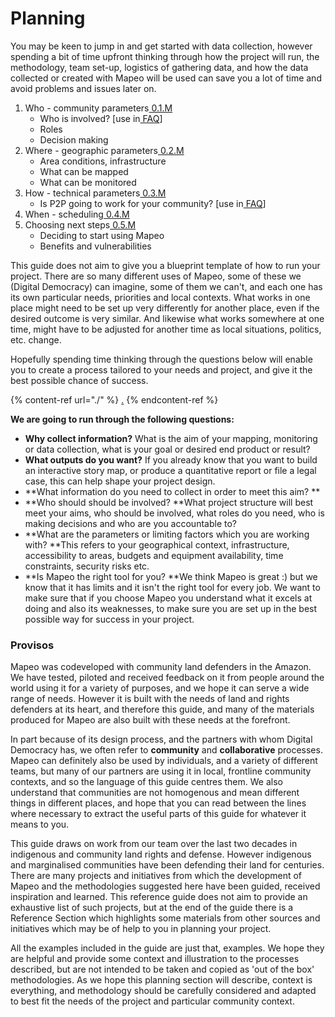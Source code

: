 # Planning

You may be keen to jump in and get started with data collection, however spending a bit of time upfront thinking through how the project will run, the methodology, team set-up, logistics of gathering data, and how the data collected or created with Mapeo will be used can save you a lot of time and avoid problems and issues later on.&#x20;

1. Who - community parameters[ 0.1.M](https://www.notion.so/0-1-M-c06a101b52a34ea8a3dc3ece2c2f72c6)
   * Who is involved? \[use in[ FAQ](https://www.notion.so/Wireframe-for-docs-mapeo-app-edcc2eeb82d7460f911a15411065bdef)]
   * Roles
   * Decision making
2. Where - geographic parameters[ 0.2.M](https://www.notion.so/0-2-M-175b053b94ad4180b231ab988ac27fbd)
   * Area conditions, infrastructure
   * What can be mapped
   * What can be monitored
3. How - technical parameters[ 0.3.M](https://www.notion.so/0-3-M-5d1f0e57650b43ccb492386a2d25514f)
   * Is P2P going to work for your community? \[use in[ FAQ](https://www.notion.so/Wireframe-for-docs-mapeo-app-edcc2eeb82d7460f911a15411065bdef)]
4. When - scheduling[ 0.4.M](https://www.notion.so/0-4-M-ad64d5125bca42e98d0f70e059e0167a)
5. Choosing next steps[ 0.5.M](https://www.notion.so/0-5-M-d723a98a70e64f5b95ac5dee30d79a84)
   * Deciding to start using Mapeo
   * Benefits and vulnerabilities

This guide does not aim to give you a blueprint template of how to run your project. There are so many different uses of Mapeo, some of these we (Digital Democracy) can imagine, some of them we can't, and each one has its own particular needs, priorities and local contexts. What works in one place might need to be set up very differently for another place, even if the desired outcome is very similar. And likewise what works somewhere at one time, might have to be adjusted for another time as local situations, politics, etc. change.&#x20;

Hopefully spending time thinking through the questions below will enable you to create a process tailored to your needs and project, and give it the best possible chance of success. &#x20;

{% content-ref url="./" %}
[.](./)
{% endcontent-ref %}

**We are going to run through the following questions:**

* **Why collect information?** What is the aim of your mapping, monitoring or data collection, what is your goal or desired end product or result?
* **What outputs do you want?** If you already know that you want to build an interactive story map, or produce a quantitative report or file a legal case, this can help shape your project design.
* **What information do you need to collect in order to meet this aim? **
* **Who should should be involved? **What project structure will best meet your aims, who should be involved, what roles do you need, who is making decisions and who are you accountable to?&#x20;
* **What are the parameters or limiting factors which you are working with? **This refers to your geographical context, infrastructure, accessibility to areas, budgets and equipment availability, time constraints, security risks etc.
* **Is Mapeo the right tool for you? **We think Mapeo is great :) but we know that it has limits and it isn't the right tool for every job. We want to make sure that if you choose Mapeo you understand what it excels at doing and also its weaknesses, to make sure you are set up in the best possible way for success in your project. &#x20;

### Provisos

Mapeo was codeveloped with community land defenders in the Amazon. We have tested, piloted and received feedback on it from people around the world using it for a variety of purposes, and we hope it can serve a wide range of needs. However it is built with the needs of land and rights defenders at its heart, and therefore this guide, and many of the materials produced for Mapeo are also built with these needs at the forefront.

In part because of its design process, and the partners with whom Digital Democracy has, we often refer to **community** and **collaborative** processes. Mapeo can definitely also be used by individuals, and a variety of different teams, but many of our partners are using it in local, frontline community contexts, and so the language of this guide centres them. We also understand that communities are not homogenous and mean different things in different places, and hope that you can read between the lines where necessary to extract the useful parts of this guide for whatever it means to you.

This guide draws on work from our team over the last two decades in indigenous and community land rights and defense. However indigenous and marginalised communities have been defending their land for centuries. There are many projects and initiatives from which the development of Mapeo and the methodologies suggested here have been guided, received inspiration and learned. This reference guide does not aim to provide an exhaustive list of such projects, but at the end of the guide there is a Reference Section which highlights some materials from other sources and initiatives which may be of help to you in planning your project.&#x20;

All the examples included in the guide are just that, examples. We hope they are helpful and provide some context and illustration to the processes described, but are not intended to be taken and copied as 'out of the box' methodologies. As we hope this planning section will describe, context is everything, and methodology should be carefully considered and adapted to best fit the needs of the project and particular community context.
